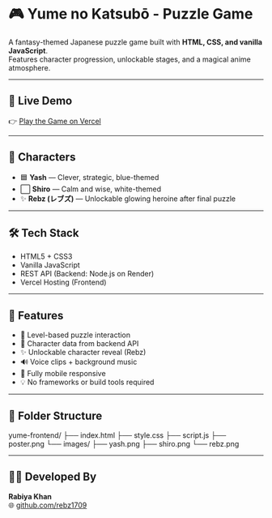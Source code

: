 # 🎮 Yume no Katsubō - Puzzle Game

A fantasy-themed Japanese puzzle game built with **HTML, CSS, and vanilla JavaScript**.  
Features character progression, unlockable stages, and a magical anime atmosphere.

---

## 🔗 Live Demo  
👉 [Play the Game on Vercel](https://yume-frontend.vercel.app)

---

## 🧠 Characters

- 🟦 **Yash** — Clever, strategic, blue-themed  
- ⬜ **Shiro** — Calm and wise, white-themed  
- ✨ **Rebz (レブズ)** — Unlockable glowing heroine after final puzzle

---

## 🛠 Tech Stack

- HTML5 + CSS3  
- Vanilla JavaScript  
- REST API (Backend: Node.js on Render)  
- Vercel Hosting (Frontend)

---

## 📱 Features

- 🧩 Level-based puzzle interaction  
- 📡 Character data from backend API  
- ✨ Unlockable character reveal (Rebz)  
- 🔊 Voice clips + background music  
- 📱 Fully mobile responsive  
- 💡 No frameworks or build tools required

---

## 📁 Folder Structure
yume-frontend/
├── index.html
├── style.css
├── script.js
├── poster.png
└── images/
├── yash.png
├── shiro.png
└── rebz.png


---

## 👩‍💻 Developed By

**Rabiya Khan**  
🌐 [github.com/rebz1709](https://github.com/rebz1709)



